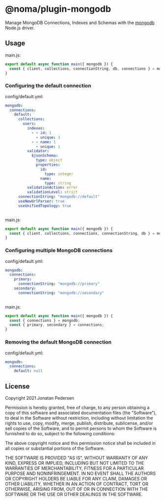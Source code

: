 # @noma/plugin-mongodb

Manage MongoDB Connections, Indexes and Schemas with the [mongodb](https://www.npmjs.com/package/mongodb) Node.js driver.

## Usage

main.js:

```js
export default async function main({ mongodb }) {
  const { client, collections, connectionString, db, connections } = mongodb;
}
```
### Configuring the default connection

config/default.yml:

```yml
mongodb:
  connections:
    default:
      collections:
        users:
          indexes:
            - - id: 1
              - unique: 1
            - - name: 1
              - unique: 1
          validator:
            $jsonSchema:
              type: object
              properties:
                id:
                  type: integer
                name:
                  type: string
          validationAction: error
          validationLevel: strict
      connectionString: "mongodb://default"
      useNewUrlParser: true
      useUnifiedTopology: true
          
```

main.js:

```js
export default async function main({ mongodb }) {
  const { client, collections, connections, connectionString, db } = mongodb;
}
```

### Configuring multiple MongoDB connections

config/default.yml:

```yml
mongodb:
  connections:
    primary:
      connectionString: "mongodb://primary"
    secondary:
      connectionString: "mongodb://secondary"
            
```

main.js:

```js
export default async function main({ mongodb }) {
  const { connections } = mongodb;
  const { primary, secondary } = connections;
}
```

### Removing the default MongoDB connection

config/default.yml:

```yml
mongodb:
  connections:
    default: null
```

## License

Copyright 2021 Jonatan Pedersen 

Permission is hereby granted, free of charge, to any person obtaining a copy of this software and associated documentation files (the "Software"), to deal in the Software without restriction, including without limitation the rights to use, copy, modify, merge, publish, distribute, sublicense, and/or sell copies of the Software, and to permit persons to whom the Software is furnished to do so, subject to the following conditions:

The above copyright notice and this permission notice shall be included in all copies or substantial portions of the Software.

THE SOFTWARE IS PROVIDED "AS IS", WITHOUT WARRANTY OF ANY KIND, EXPRESS OR IMPLIED, INCLUDING BUT NOT LIMITED TO THE WARRANTIES OF MERCHANTABILITY, FITNESS FOR A PARTICULAR PURPOSE AND NONINFRINGEMENT. IN NO EVENT SHALL THE AUTHORS OR COPYRIGHT HOLDERS BE LIABLE FOR ANY CLAIM, DAMAGES OR OTHER LIABILITY, WHETHER IN AN ACTION OF CONTRACT, TORT OR OTHERWISE, ARISING FROM, OUT OF OR IN CONNECTION WITH THE SOFTWARE OR THE USE OR OTHER DEALINGS IN THE SOFTWARE.
